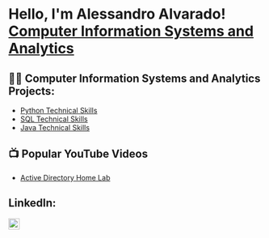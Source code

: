 <h1>Hello, I'm Alessandro Alvarado! <br/><a href="https://www.linkedin.com/in/alessandro-alvarado-8b5457325/">Computer Information Systems and Analytics</a></h1>

<h2>👨‍💻 Computer Information Systems and Analytics Projects:</h2>

- [Python Technical Skills](https://github.com/alessandro-alvarado/JavaTechnicalSkills/blob/main/README.md)
- [SQL Technical Skills](https://github.com/alessandro-alvarado/JavaTechnicalSkills/blob/main/README.md)
- [Java Technical Skills](https://github.com/alessandro-alvarado/JavaTechnicalSkills/blob/main/README.md)


<h2>📺 Popular YouTube Videos</h2>

- [Active Directory Home Lab](https://www.youtube.com/watch?v=a83ASGn_V_s)

<h2> LinkedIn:</h2>

[<img align="left" alt="JoshMadakor | LinkedIn" width="22px" src="https://cdn.jsdelivr.net/npm/simple-icons@v3/icons/linkedin.svg" />][linkedin]

[linkedin]: https://www.linkedin.com/in/alessandro-alvarado-8b5457325/

<!--
**joshmadakor1/joshmadakor1** is a ✨ _special_ ✨ repository because its `README.md` (this file) appears on your GitHub profile.

Here are some ideas to get you started:

- 🔭 I’m currently working on ...
- 🌱 I’m currently learning ...
- 👯 I’m looking to collaborate on ...
- 🤔 I’m looking for help with ...
- 💬 Ask me about ...
- 📫 How to reach me: ...
- 😄 Pronouns: ...
- ⚡ Fun fact: ...
-->
